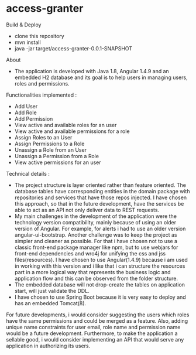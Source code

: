 # access-granter

Build & Deploy

  - clone this repository
  - mvn install
  - java -jar target/access-granter-0.0.1-SNAPSHOT
  
About 

  - The application is developed with Java 1.8, Angular 1.4.9 and an embedded H2 database and its goal 
  is to help users in managing users, roles and permissions.
  
Functionalities implemented :

  - Add User
  - Add Role
  - Add Permission
  - View active and available roles for an user
  - View active and available permissions for a role
  - Assign Roles to an User
  - Assign Permissions to a Role
  - Unassign a Role from an User
  - Unassign a Permission from a Role
  - View active permissions for an user
  
Technical details :

  - The project structure is layer oriented rather than feature oriented. The database tables have corresponding entities in the domain package with repositories and services that have those repos injected. I have chosen this approach, so that in the future development, have the services be able to act as an API not only deliver data to REST requests.
  - My main challenges in the development of the application were the technology version compatibility, mainly because of using an older version of Angular. For example, for alerts i had to use an older version angular-ui-bootstrap. Another challenge was to keep the project as simpler and cleaner as possible. For that i have chosen not to use a classic front-end package manager like npm, but to use webjars for front-end dependencies and wro4j for unifying the css and jss files(resources). I have chosen to use Angular(1.4.9) because i am used in working with this version and i like that i can structure the resources part in a more logical way that represents the business logic and application flow and this can be observed from the folder structure.
  - The embedded database will not drop-create the tables on application start, will just validate the DDL.
  - I have chosen to use Spring Boot because it is very easy to deploy and has an embedded Tomcat(8). 
  
 For future developments, i would consider suggesting the users which roles have the same permissions and could be merged as a feature. Also, adding unique name constraints for user email, role name and permission name would be a future development. Furthermore, to make the application a sellable good, i would consider implementing an API that would serve any application in authorizing its users.
